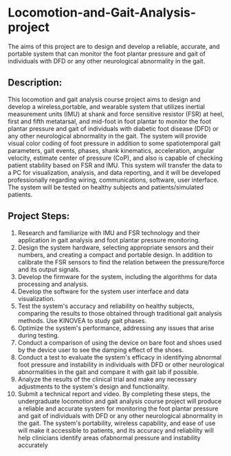 # Locomotion-and-Gait-Analysis-project
The aims of this project are to design and develop a reliable, accurate, and portable system that can monitor the foot plantar pressure and gait of individuals with DFD or any other neurological abnormality in the gait. 

## Description: 
This locomotion and gait analysis course project aims to design and develop a wireless,portable, and wearable system that utilizes inertial measurement units (IMU) at shank and force sensitive
resistor (FSR) at heel, first and fifth metatarsal, and mid-foot in foot plantar to monitor the foot plantar pressure and gait of individuals with diabetic foot disease (DFD) or any other neurological abnormality in the gait. The system will provide visual color coding of foot pressure in addition to some spatiotemporal gait parameters, gait events, phases, shank kinematics, acceleration, angular velocity, estimate center of pressure (CoP), and also is capable of checking patient stability based on FSR and IMU. This system will transfer the data to a PC for visualization, analysis, and data reporting, and it will be developed
professionally regarding wiring, communications, software, user interface. The system will be tested on healthy subjects and patients/simulated patients.

## Project Steps:
1. Research and familiarize with IMU and FSR technology and their application in gait
analysis and foot plantar pressure monitoring.
2. Design the system hardware, selecting appropriate sensors and their numbers, and
creating a compact and portable design. In addition to calibrate the FSR sensors to find
the relation between the pressure/force and its output signals.
3. Develop the firmware for the system, including the algorithms for data processing and
analysis.
4. Develop the software for the system user interface and data visualization.
5. Test the system's accuracy and reliability on healthy subjects, comparing the results to
those obtained through traditional gait analysis methods. Use KINOVEA to study gait
phases.
6. Optimize the system's performance, addressing any issues that arise during testing.
7. Conduct a comparison of using the device on bare foot and shoes used by the device
user to see the damping effect of the shoes.
8. Conduct a test to evaluate the system's efficacy in identifying abnormal foot pressure
and instability in individuals with DFD or other neurological abnormalities in the gait and
compare it with gait lab if possible.
9. Analyze the results of the clinical trial and make any necessary adjustments to the
system's design and functionality.
10. Submit a technical report and video.
By completing these steps, the undergraduate locomotion and gait analysis course project will produce a reliable and accurate system for monitoring the foot plantar pressure and gait of individuals with DFD or any other neurological abnormality in the gait. The system's portability, wireless capability, and ease of use will make it accessible to patients, and its accuracy and reliability will help clinicians identify areas ofabnormal pressure and instability accurately
